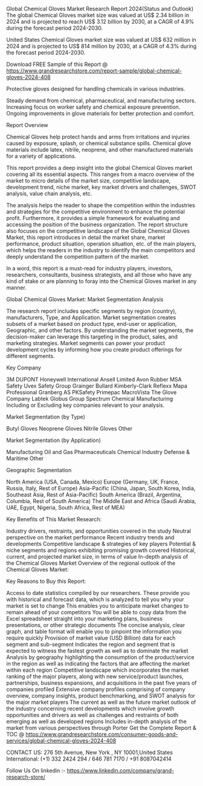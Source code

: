 Global Chemical Gloves Market Research Report 2024(Status and Outlook)
The global Chemical Gloves market size was valued at US$ 2.34 billion in 2024 and is projected to reach US$ 3.12 billion by 2030, at a CAGR of 4.9% during the forecast period 2024-2030.

United States Chemical Gloves market size was valued at US$ 632 million in 2024 and is projected to US$ 814 million by 2030, at a CAGR of 4.3% during the forecast period 2024-2030.

Download FREE Sample of this Report @ https://www.grandresearchstore.com/report-sample/global-chemical-gloves-2024-408

Protective gloves designed for handling chemicals in various industries.

Steady demand from chemical, pharmaceutical, and manufacturing sectors. Increasing focus on worker safety and chemical exposure prevention. Ongoing improvements in glove materials for better protection and comfort.

Report Overview

Chemical Gloves help protect hands and arms from irritations and injuries caused by exposure, splash, or chemical substance spills. Chemical glove materials include latex, nitrile, neoprene, and other manufactured materials for a variety of applications.

This report provides a deep insight into the global Chemical Gloves market covering all its essential aspects. This ranges from a macro overview of the market to micro details of the market size, competitive landscape, development trend, niche market, key market drivers and challenges, SWOT analysis, value chain analysis, etc.

The analysis helps the reader to shape the competition within the industries and strategies for the competitive environment to enhance the potential profit. Furthermore, it provides a simple framework for evaluating and accessing the position of the business organization. The report structure also focuses on the competitive landscape of the Global Chemical Gloves Market, this report introduces in detail the market share, market performance, product situation, operation situation, etc. of the main players, which helps the readers in the industry to identify the main competitors and deeply understand the competition pattern of the market.

In a word, this report is a must-read for industry players, investors, researchers, consultants, business strategists, and all those who have any kind of stake or are planning to foray into the Chemical Gloves market in any manner.

Global Chemical Gloves Market: Market Segmentation Analysis

The research report includes specific segments by region (country), manufacturers, Type, and Application. Market segmentation creates subsets of a market based on product type, end-user or application, Geographic, and other factors. By understanding the market segments, the decision-maker can leverage this targeting in the product, sales, and marketing strategies. Market segments can power your product development cycles by informing how you create product offerings for different segments.

Key Company

3M
DUPONT
Honeywell International
Ansell Limited
Avon Rubber
MSA Safety
Uvex Safety Group
Grainger
Bullard
Kimberly-Clark
Reflexx
Mapa Professional
Granberg AS
PKSafety
Primepac
MacroVista
The Glove Company
Labtek
Globus Group
Spectrum Chemical Manufacturing
Including or Excluding key companies relevant to your analysis.

Market Segmentation (by Type)

Butyl Gloves
Neoprene Gloves
Nitrile Gloves
Other

Market Segmentation (by Application)

Manufacturing
Oil and Gas
Pharmaceuticals
Chemical Industry
Defense & Maritime
Other

Geographic Segmentation

North America (USA, Canada, Mexico)
Europe (Germany, UK, France, Russia, Italy, Rest of Europe)
Asia-Pacific (China, Japan, South Korea, India, Southeast Asia, Rest of Asia-Pacific)
South America (Brazil, Argentina, Columbia, Rest of South America)
The Middle East and Africa (Saudi Arabia, UAE, Egypt, Nigeria, South Africa, Rest of MEA)

Key Benefits of This Market Research:

Industry drivers, restraints, and opportunities covered in the study
Neutral perspective on the market performance
Recent industry trends and developments
Competitive landscape & strategies of key players
Potential & niche segments and regions exhibiting promising growth covered
Historical, current, and projected market size, in terms of value
In-depth analysis of the Chemical Gloves Market
Overview of the regional outlook of the Chemical Gloves Market:

Key Reasons to Buy this Report:

Access to date statistics compiled by our researchers. These provide you with historical and forecast data, which is analyzed to tell you why your market is set to change
This enables you to anticipate market changes to remain ahead of your competitors
You will be able to copy data from the Excel spreadsheet straight into your marketing plans, business presentations, or other strategic documents
The concise analysis, clear graph, and table format will enable you to pinpoint the information you require quickly
Provision of market value (USD Billion) data for each segment and sub-segment
Indicates the region and segment that is expected to witness the fastest growth as well as to dominate the market
Analysis by geography highlighting the consumption of the product/service in the region as well as indicating the factors that are affecting the market within each region
Competitive landscape which incorporates the market ranking of the major players, along with new service/product launches, partnerships, business expansions, and acquisitions in the past five years of companies profiled
Extensive company profiles comprising of company overview, company insights, product benchmarking, and SWOT analysis for the major market players
The current as well as the future market outlook of the industry concerning recent developments which involve growth opportunities and drivers as well as challenges and restraints of both emerging as well as developed regions
Includes in-depth analysis of the market from various perspectives through Porter
Get the Complete Report & TOC @ https://www.grandresearchstore.com/consumer-goods-and-services/global-chemical-gloves-2024-408

CONTACT US:
276 5th Avenue, New York , NY 10001,United States
International: (+1) 332 2424 294 / 646 781 7170 / +91 8087042414

Follow Us On linkedin :- https://www.linkedin.com/company/grand-research-store/

